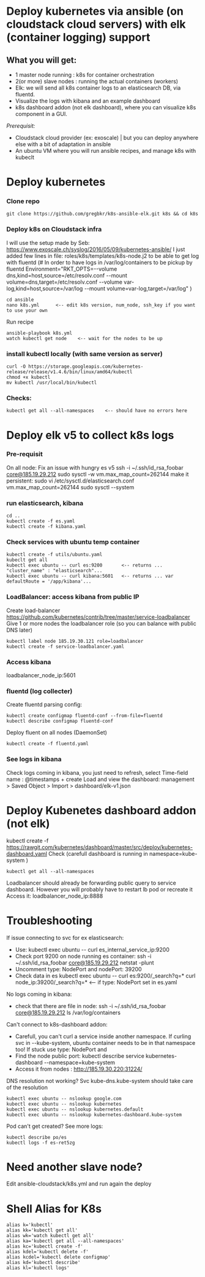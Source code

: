 # Deploy kubernetes via ansible (on cloudstack cloud servers) with elk (container logging) support #

## What you will get:
- 1 master node running : k8s for container orchestration
- 2(or more) slave nodes : running the actual containers (workers)
- Elk: we will send all k8s container logs to an elasticsearch DB, via fluentd. 
- Visualize the logs with kibana and an example dashboard
- k8s dashboard addon (not elk dashboard), where you can visualize k8s component in a GUI. 

*Prerequisit:*
- Cloudstack cloud provider (ex: exoscale) | but you can deploy anywhere else with a bit of adaptation in ansible 
- An ubuntu VM where you will run ansible recipes, and manage k8s with kubeclt

# Deploy kubernetes

### Clone repo

    git clone https://github.com/gregbkr/k8s-ansible-elk.git k8s && cd k8s

### Deploy k8s on Cloudstack infra

I will use the setup made by Seb: https://www.exoscale.ch/syslog/2016/05/09/kubernetes-ansible/
I just added few lines in file: roles/k8s/templates/k8s-node.j2 to be able to get log with fluentd
(# In order to have logs in /var/log/containers to be pickup by fluentd
    Environment="RKT_OPTS=--volume dns,kind=host,source=/etc/resolv.conf --mount volume=dns,target=/etc/resolv.conf --volume var-log,kind=host,source=/var/log --mount volume=var-log,target=/var/log" )

    cd ansible
    nano k8s.yml      <-- edit k8s version, num_node, ssh_key if you want to use your own

Run recipe

	ansible-playbook k8s.yml
	watch kubectl get node    <-- wait for the nodes to be up


### install kubectl locally (with same version as server)

    curl -O https://storage.googleapis.com/kubernetes-release/release/v1.4.6/bin/linux/amd64/kubectl
    chmod +x kubectl
    mv kubectl /usr/local/bin/kubectl

### Checks:
	
	kubectl get all --all-namespaces    <-- should have no errors here
	

# Deploy elk v5 to collect k8s logs

### Pre-requisit 
On all node: Fix an issue with hungry es v5
    ssh -i ~/.ssh/id_rsa_foobar core@185.19.29.212
    sudo sysctl -w vm.max_map_count=262144
make it persistent:
	sudo vi /etc/sysctl.d/elasticsearch.conf
    vm.max_map_count=262144
    sudo sysctl --system
	
### run elasticsearch, kibana

    cd .. 
    kubectl create -f es.yaml
    kubectl create -f kibana.yaml

### Check services with ubuntu temp container

    kubectl create -f utils/ubuntu.yaml
	kubeclt get all
	kubectl exec ubuntu -- curl es:9200       <-- returns ... "cluster_name" : "elasticsearch"...
	kubectl exec ubuntu -- curl kibana:5601   <-- returns ... var defaultRoute = '/app/kibana'...

### LoadBalancer: access kibana from public IP

Create load-balancer https://github.com/kubernetes/contrib/tree/master/service-loadbalancer
Give 1 or more nodes the loadbalancer role (so you can balance with public DNS later)

    kubectl label node 185.19.30.121 role=loadbalancer
    kubectl create -f service-loadbalancer.yaml

### Access kibana
loadbalancer_node_ip:5601

### fluentd (log collecter)

Create fluentd parsing config:

    kubectl create configmap fluentd-conf --from-file=fluentd
    kubectl describe configmap fluentd-conf
	
Deploy fluent on all nodes (DaemonSet)

    kubectl create -f fluentd.yaml

### See logs in kibana

Check logs coming in kibana, you just need to refresh, select Time-field name : @timestamps + create
Load and view the dashboard: management > Saved Object > Import > dashboard/elk-v1.json

# Deploy Kubenetes dashboard addon (not elk)
kubectl create -f https://rawgit.com/kubernetes/dashboard/master/src/deploy/kubernetes-dashboard.yaml
Check (carefull dashboard is running in namespace=kube-system )

    kubectl get all --all-namespaces

Loadbalancer should already be forwarding public query to service dashboard. However you will probably have to restart lb pod or recreate it
Access it: loadbalancer_node_ip:8888 


# Troubleshooting

If issue connecting to svc for ex elasticsearch:
- Use: kubectl exec ubuntu -- curl es_internal_service_ip:9200
- Check port 9200 on node running es container: ssh -i ~/.ssh/id_rsa_foobar core@185.19.29.212 netstat -plunt
- Uncomment type: NodePort and nodePort: 39200
- Check data in es
    kubectl exec ubuntu -- curl es:9200/_search?q=*
    curl node_ip:39200/_search?q=*       <-- if type: NodePort set in es.yaml

No logs coming in kibana:
- check that there are file in node: ssh -i ~/.ssh/id_rsa_foobar core@185.19.29.212 ls /var/log/containers

Can't connect to k8s-dashboard addon:
- Carefull, you can't curl a service inside another namespace. If curling svc in --kube-system, ubuntu container needs to be in that namespace too!
If stuck use type: NodePort and
- Find the node public port: kubectl describe service kubernetes-dashboard --namespace=kube-system
- Access it from nodes : http://185.19.30.220:31224/

DNS resolution not working? Svc kube-dns.kube-system should take care of the resolution

    kubectl exec ubuntu -- nslookup google.com
    kubectl exec ubuntu -- nslookup kubernetes
    kubectl exec ubuntu -- nslookup kubernetes.default
    kubectl exec ubuntu -- nslookup kubernetes-dashboard.kube-system

Pod can't get created? See more logs:

    kubectl describe po/es
    kubectl logs -f es-ret5zg

	
# Need another slave node?
Edit ansible-cloudstack/k8s.yml and run again the deploy


# Shell Alias for K8s
```
alias k='kubectl'
alias kk='kubectl get all'
alias wk='watch kubectl get all'
alias ka='kubectl get all --all-namespaces'
alias kc='kubectl create -f'
alias kdel='kubectl delete -f'
alias kcdel='kubectl delete configmap'
alias kd='kubectl describe'
alias kl='kubectl logs'

```
